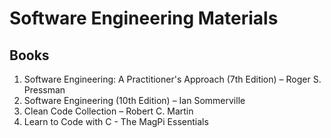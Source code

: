 # Software Engineering Materials

## Books

1. Software Engineering: A Practitioner's Approach (7th Edition) – Roger S. Pressman
2. Software Engineering (10th Edition) – Ian Sommerville
3. Clean Code Collection – Robert C. Martin
4. Learn to Code with C - The MagPi Essentials
